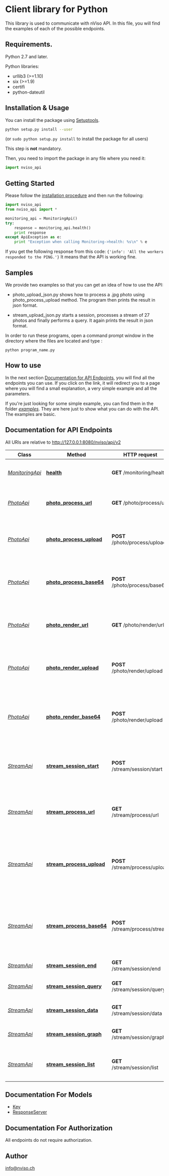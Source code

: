 # Client library for Python

This library is used to communicate with nViso API. In this file, you will find the examples of each of the possible endpoints.

## Requirements.
Python 2.7 and later.

Python libraries:
- urllib3 (>=1.10)
- six (>=1.9)
- certifi
- python-dateutil

## Installation & Usage

You can install the package using [Setuptools](http://pypi.python.org/pypi/setuptools).

```sh
python setup.py install --user
```
(or `sudo python setup.py install` to install the package for all users)

This step is **not** mandatory. 

Then, you need to import the package in any file where you need it:
```python
import nviso_api
```

## Getting Started

Please follow the [installation procedure](#installation--usage) and then run the following:
```python
import nviso_api
from nviso_api import *

monitoring_api = MonitoringApi()
try:
    response = monitoring_api.health()
    print response
except ApiException as e:
    print "Exception when calling Monitoring->health: %s\n" % e
```
If you get the following response from this code: `{'info': 'All the workers responded to the PING.'}` It means that the API is working fine.

## Samples

We provide two examples so that you can get an idea of how to use the API:
- photo_upload_json.py shows how to process a .jpg photo using photo_process_upload method. The program then prints the result in json format.

- stream_upload_json.py starts a session, processes a stream of 27 photos and finally performs a query. It again prints the result in json format.

In order to run these programs, open a command prompt window in the directory where the files are located and type :
```shell
python program_name.py
```

## How to use

In the next section [Documentation for API Endpoints](#documentation-for-api-endpoints), you will find all the endpoints you can use. If you click on the link, it will redirect you to a page where you will find a small explanation, a very simple example and all the parameters. 

If you're just looking for some simple example, you can find them in the folder [*examples*](./examples). They are here just to show what you can do with the API. The examples are basic.

## Documentation for API Endpoints
All URls are relative to http://127.0.0.1:8080/nviso/api/v2

Class | Method | HTTP request | Description
------------ | ------------- | ------------- | -------------
[*MonitoringApi*](./docs/MonitoringApi.md#) | [**health**](./docs/MonitoringApi.md#health) | **GET** /monitoring/health | Check the health of each of the workers
[*PhotoApi*](./docs/PhotoApi.md#) | [**photo_process_url**](./docs/PhotoApi.md#photo_process_url) | **GET** /photo/process/url | Process a photo given its url. Returns a JSON
[*PhotoApi*](./docs/PhotoApi.md#) | [**photo_process_upload**](./docs/PhotoApi.md#photo_process_upload) | **POST** /photo/process/upload | Process a photo taken on the computer. Returns a JSON
[*PhotoApi*](./docs/PhotoApi.md#) | [**photo_process_base64**](./docs/PhotoApi.md#photo_process_base64) | **POST** /photo/process/base64 | Process a photo using a Base 64 encoded string. Returns a JSON
[*PhotoApi*](./docs/PhotoApi.md#) | [**photo_render_url**](./docs/PhotoApi.md#photo_render_url) | **GET** /photo/render/url | Process a photo given its url. Returns a rendered image.
[*PhotoApi*](./docs/PhotoApi.md#) | [**photo_render_upload**](./docs/PhotoApi.md#photo_render_upload) | **POST** /photo/render/upload | Process a photo taken on the computer. Returns a rendered image.
[*PhotoApi*](./docs/PhotoApi.md#) | [**photo_render_base64**](./docs/PhotoApi.md#photo_render_base64) | **POST** /photo/render/upload | Process a photo using a Base 64 encoded string. Returns a rendered image.
[*StreamApi*](./docs/StreamApi.md#) | [**stream_session_start**](./docs/StreamApi.md#stream_session_start) | **POST** /stream/session/start | Start the session for the processing of the sequence of images
[*StreamApi*](./docs/StreamApi.md#) | [**stream_process_url**](./docs/StreamApi.md#stream_process_url) | **GET** /stream/process/url| Process an image given its url. Returns a JSON and also store it for later. 
[*StreamApi*](./docs/StreamApi.md#) | [**stream_process_upload**](./docs/StreamApi.md#stream_process_upload) | **POST** /stream/process/upload | Process an image taken on the computer. Returns a JSON and also store it for later. 
[*StreamApi*](./docs/StreamApi.md#) | [**stream_process_base64**](./docs/StreamApi.md#stream_process_base64) | **POST** /stream/process/stream | Process an image using a Base 64 encoded string. Returns a JSON and also store it for later. 
[*StreamApi*](./docs/StreamApi.md#) | [**stream_session_end**](./docs/StreamApi.md#stream_session_end) | **GET** /stream/session/end | End the session
[*StreamApi*](./docs/StreamApi.md#) | [**stream_session_query**](./docs/StreamApi.md#stream_session_query) | **GET** /stream/session/query | Query the results of a given session
[*StreamApi*](./docs/StreamApi.md#) | [**stream_session_data**](./docs/StreamApi.md#stream_session_data) | **GET** /stream/session/data | Query the results in a CSV format
[*StreamApi*](./docs/StreamApi.md#) | [**stream_session_graph**](./docs/StreamApi.md#stream_session_graph) | **GET** /stream/session/graph | Query the results in a graph format
[*StreamApi*](./docs/StreamApi.md#) | [**stream_session_list**](./docs/StreamApi.md#stream_session_list) | **GET** /stream/session/list | List information about the session given an ID

## Documentation For Models

 - [Key](docs/Key.md)
 - [ResponseServer](docs/ResponseServer.md)

## Documentation For Authorization

 All endpoints do not require authorization.

## Author

info@nviso.ch


